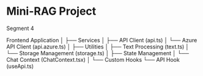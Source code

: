 # Mini-RAG Project

Segment 4

Frontend Application
│
├── Services
│   ├── API Client (api.ts)
│   └── Azure API Client (api.azure.ts)
│
├── Utilities
│   ├── Text Processing (text.ts)
│   └── Storage Management (storage.ts)
│
├── State Management
│   └── Chat Context (ChatContext.tsx)
│
└── Custom Hooks
    └── API Hook (useApi.ts)